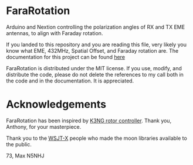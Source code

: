 # FaraRotation
Arduino and Nextion controlling the polarization angles of RX and TX EME antennas, to align with Faraday rotation.

If you landed to this repository and you are reading this file, very likely you know what EME, 432MHz, Spatial Offset, and Faraday rotation are.
The documentation for this project can be found [here](https://github.com/I8NHJ/FaraRotation/wiki)

FaraRotation is distributed under the MIT license.
If you use, modify, and distribute the code, please do not delete the references to my call both in the code and in the documentation. It is appreciated.

# Acknowledgements
FaraRotation has been inspired by [K3NG rotor controller](https://github.com/k3ng/k3ng_rotator_controller). Thank you, Anthony, for your masterpiece.

Thank you to the [WSJT-X](https://wsjt.sourceforge.io/wsjtx.html) people who made the moon libraries available to the public.

73, Max N5NHJ
